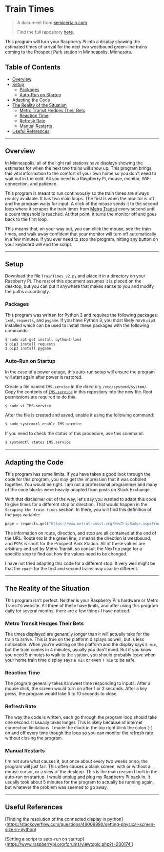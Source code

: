 <a name="top-of-doc"></a>
# Train Times
> A document from [semicertain.com](semicertain.com)
>
> Find the full repository [here](http://github.com/semicertain/Train-Times).

This program will turn your Raspberry Pi into a display showing the estimated times of arrival for the next two westbound green-line trains coming to the Prospect Park station in Minneapolis, Minnesota. 

## Table of Contents

<!-- TOC depthFrom:1 depthTo:6 withLinks:1 updateOnSave:1 orderedList:0 -->

- [Overview](#overview)
- [Setup](#setup)
	- [Packages](#packages)
	- [Auto-Run on Startup](#auto-run)
- [Adapting the Code](#adapting)
- [The Reality of the Situation](#reality)
	- [Metro Transit Hedges Their Bets](#hedges-bets)
	- [Reaction Time](#reaction-time)
	- [Refresh Rate](#refresh-rate)
	- [Manual Restarts](#restarts)
- [Useful References](#references)

<!-- TOC -->

[//]: # (In order for headings with spaces to link to an entry in the TOC, you need the HTML-ish line below. The name needs to match what is in the parentheses in the TOC. They are put on the line before the heading so that the heading shows up when the link is clicked.)

---

<a name="overview"></a>
## Overview

In Minneapolis, all of the light rail stations have displays showing the estimates for when the next two trains will show up. This program brings this vital information to the comfort of your own home so you don't need to wait out in the cold. All you need is a Raspberry Pi, mouse, monitor, WiFi connection, and patience. 

This program is meant to run continuously so the train times are always readily available. It has two main loops. The first is when the monitor is off and the program waits for input. A click of the mouse sends it to the second loop where it scrapes the train times from [Metro Transit](www.metrotransit.org) every second until a count threshold is reached. At that point, it turns the monitor off and goes back to the first loop. 

This means that, on your way out, you can click the mouse, see the train times, and walk away confident that your monitor will turn off automatically in a few minutes. If you ever need to stop the program, hitting any button on your keyboard will end the script.

---

<a name="setup"></a>
## Setup

Download the file `TrainTimes_v2.py` and place it in a directory on your Raspberry Pi. The rest of this document assumes it is placed on the desktop, but you can put it anywhere that makes sense to you and modify the paths accordingly. 

<a name="packages"></a>
### Packages

This program was written for Python 3 and requires the following packages: `lxml`, `requests`, and `pygame`. If you have Python 3, you most likely have `pip3` installed which can be used to install these packages with the following commands:

```bash
$ sudo apt-get install python3-lxml
$ pip3 install requests
$ pip3 install pygame
```

<a name="auto-run"></a>
### Auto-Run on Startup

In the case of a power outage, this auto-run setup will ensure the program will start again after power is restored.

Create a file named `IMS.service` in the directory `/etc/systemd/system/`. Copy the contents of [`IMS.service`](http://github.com/semicertain/Train-Times/blob/master/IMS.service) in this repository into the new file. Root permissions are required to do this.

```bash
$ sudo vi IMS.service
```

After the file is created and saved, enable it using the following command:

```bash
$ sudo systemctl enable IMS.service
```

If you need to check the status of this procedure, use this command:

```bash
$ systemctl status IMS.service
```

---

<a name="adapting"></a>
## Adapting the Code

This program has some limits. If you have taken a good look through the code for this program, you may get the impression that it was cobbled together. You would be right. I am not a professional programmer and many of the code blocks were heavily adapted from posts on Stack Exchange. 

With that disclaimer out of the way, let's say you wanted to adapt this code to give times for a different stop or direction. That would happen in the `Scraping the train times` section. In there, you will find this definition of the `page` variable:

```python
page = requests.get("https://www.metrotransit.org/NexTripBadge.aspx?route=902&direction=3&stop=PSPK")
```

The information on route, direction, and stop are all contained at the end of the URL. Route `902` is the green line, `3` means the direction is westbound, and `PSPK` is short for the Prospect Park Station. All of these values are arbitrary and set by Metro Transit, so consult the NexTrip page for a specific stop to	find out how the values need to be changed. 

I have not tried adapting this code for a different stop. It very well might be that the `xpath` for the first and second trains may also be different.

---

<a name="reality"></a>
## The Reality of the Situation

This program isn't perfect. Neither is your Raspberry Pi's hardware or Metro Transit's website. All three of these have limits, and after using this program daily for several months, there are a few things I have noticed. 

<a name="hedges-bets"></a>
### Metro Transit Hedges Their Bets

The times displayed are generally longer than it will actually take for the train to arrive. This is true on the platform displays as well, but is less noticeable. When you're waiting on the platform and the display says `5 min`, but the train comes in 4 minutes, usually you don't mind. But if you know you need 5 minutes to walk to the station, you should probably leave when your home train time display says `6 min` or even `7 min` to be safe.

<a name="reaction-time"></a>
### Reaction Time

The program generally takes its sweet time responding to inputs. After a mouse click, the screen would turn on after 1 or 2 seconds. After a key press, the program would take 5 to 10 seconds to close.

<a name="refresh-rate"></a>
### Refresh Rate

The way the code is written, each go through the program loop should take one second. It usually takes longer. This is likely because of internet connection limitations. I made the clock in the top right blink the colon (`:`) on and off every time though the loop so you can monitor the refresh rate without closing the program. 

<a name="restarts"></a>
### Manual Restarts

I'm not sure what causes it, but once about every two weeks or so, the program will just fail. This often causes a blank screen, with or without a mouse cursor, or a view of the desktop. This is the main reason I built in the auto-run on startup. I would unplug and plug my Raspberry Pi back in. It usually took about 5 minutes for the program to actually be running again, but whatever the problem was seemed to go away. 

---

<a name="references"></a>
## Useful References

[Finding the resolution of the connected display in python]
(https://stackoverflow.com/questions/46008890/getting-physical-screen-size-in-python)

[Setting a script to auto-run on startup]
(https://www.raspberrypi.org/forums/viewtopic.php?t=200174`)